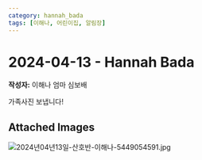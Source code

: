 ```yaml
---
category: hannah_bada
tags: [이해나, 어린이집, 알림장]
---
```


# 2024-04-13 - Hannah Bada

**작성자:** 이해나 엄마 심보배  

가족사진 보냅니다!

## Attached Images
![2024년04년13일-산호반-이해나-5449054591.jpg](https://feghi.github.io/assets/img/bada_photo/2024년04년13일-산호반-이해나-5449054591.jpg)

